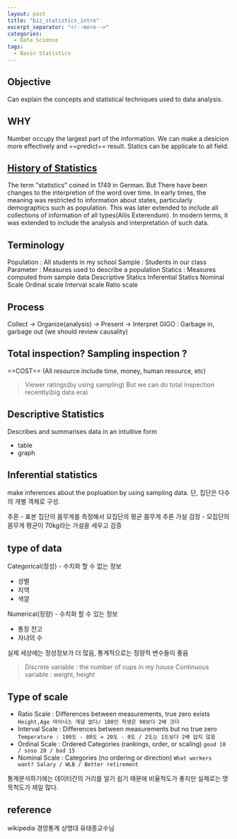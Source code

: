 ```yaml
---
layout: post
title: "biz_statistics_intro"
excerpt_separator: "<!--more-->"
categories:
  - Data Science
tags:
  - Basic Statistics
---
```


## Objective
Can explain the concepts and statistical techniques used to data analysis.

## WHY
Number occupy the largest part of the information.
We can make a desicion more effectively and ==predict== result.
Statics can be applicale to all field.

## [History of Statistics](https://en.wikipedia.org/wiki/History_of_statistics)
The term "statistics" coined in 1749 in German. But There have been changes to the interpretion of the word over time. In early times, the meaning was restricted to information about states, particularly demographics such as population. This was later extended to include all collections of information of all types(Aliis Exterendum). In modern terms, it was extended to include the analysis and interpretation of such data. 

## Terminology
Population : All students in my school
Sample : Students in our class
Parameter : Measures used to describe a population
Statics : Measures computed from sample data
Descriptive Statics
Inferential Statics
Nominal Scale
Ordinal scale
Interval scale
Ratio scale

## Process
Collect -> Organize(analysis) -> Present -> Interpret
GIGO : Garbage in, garbage out (we should review causality)

## Total inspection? Sampling inspection ?

==COST== (All resource include time, money, human resource, etc)

> Viewer ratings(by using sampling)
> But we can do total inspection recently(big data era)

## Descriptive Statistics

Describes and summarises data in an intuitive form
* table
* graph

## Inferential statistics

make inferences about the popluation by using sampling data.
단, 집단은 다수의 개별 객체로 구성.

추론 - 표본 집단의 몸무게를 측정해서 모집단의 평균 몸무게 추론
가설 검정 - 모집단의 몸무게 평균이 70kg라는 가설을 세우고 검증

## type of data
Categorical(정성) - 수치화 할 수 없는 정보
* 성별
* 지역
* 색깔

Numerical(정량) - 수치화 할 수 있는 정보
* 통장 잔고
* 자녀의 수

실제 세상에는 정성정보가 더 많음, 통계적으로는 정량적 변수들이 좋음

>Discrete variable : the number of cups in my house
>Continuous variable : weight, height


## Type of scale

* Ratio Scale : Differences between measurements, true zero exists
```Height,Age 마이너스 개념 없다/ 180인 학생은 90보다 2배 크다  ```
* Interval Scale : Differences between measurements but no true zero
```Temperature : 100도 - 80도 = 20도 - 0도 / 2도는 1도보다 2배 덥지 않음 ```
* Ordinal Scale : Ordered Categories (rankings, order, or scaling)
```good 10 / soso 20 / bad 15  ```
* Nominal Scale : Categories (no ordering or direction)
```What workers want? Salary / WLB / Better retirement```

통계분석하기에는 데이터간의 거리를 알기 쉽기 때문에 비율척도가 좋지만 실제로는 명목척도가 제일 많다.







## reference
wikipedia
경영통계 상명대 유태종교수님

